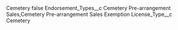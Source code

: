 <?xml version="1.0" encoding="UTF-8"?>
<CustomMetadata xmlns="http://soap.sforce.com/2006/04/metadata" xmlns:xsi="http://www.w3.org/2001/XMLSchema-instance" xmlns:xsd="http://www.w3.org/2001/XMLSchema">
    <label>Cemetery</label>
    <protected>false</protected>
    <values>
        <field>Endorsement_Types__c</field>
        <value xsi:type="xsd:string">Cemetery Pre-arrangement Sales,Cemetery Pre-arrangement Sales Exemption</value>
    </values>
    <values>
        <field>License_Type__c</field>
        <value xsi:type="xsd:string">Cemetery</value>
    </values>
</CustomMetadata>

